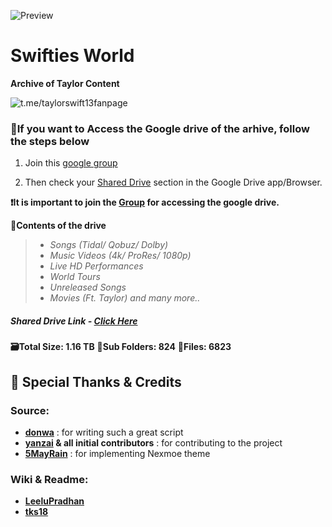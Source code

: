 ![Preview](https://telegra.ph/file/5fb562b73c1f6d732e474.png)
# Swifties World 


**Archive of Taylor Content**

 ![t.me/taylorswift13fanpage](https://telegra.ph/file/b8ddb8554ff7d360c7e7e.pnghttps://telegra.ph/file/b8ddb8554ff7d360c7e7e.png "Telegram Channel")

### 🚨If you want to Access the Google drive of the arhive, follow the steps below

1) Join this [google group](https://groups.google.com/g/swiftiesworld)

2) Then check your [Shared Drive](https://drive.google.com/drive/u/0/shared-drives) section in the Google Drive app/Browser.

**❗️It is important to join the [Group](https://groups.google.com/g/swiftiesworld) for accessing the google drive.**


**📜Contents of the drive** 
>- *Songs (Tidal/ Qobuz/ Dolby)*
>- *Music Videos (4k/ ProRes/ 1080p)*
>- *Live HD Performances*
>- *World Tours*
>- *Unreleased Songs*
>- *Movies (Ft. Taylor) and many more..*

##### Shared Drive Link - **[Click Here](https://drive.google.com/drive/u/0/folders/0ALuQMgyR_7mcUk9PVA)**

**🗃Total Size: 1.16 TB**
**📂Sub Folders: 824**
**📁Files: 6823**



## 🤝 Special Thanks & Credits

### Source:
- **[donwa](https://github.com/donwa)** : for writing such a great script
- **[yanzai](https://github.com/yanzai) & all initial contributors** : for contributing to the project
- **[5MayRain](https://github.com/5MayRain)** : for implementing Nexmoe theme

### Wiki & Readme:
- **[LeeluPradhan](https://github.com/LeeluPradhan)**
- **[tks18](https://github.com/tks18)**





